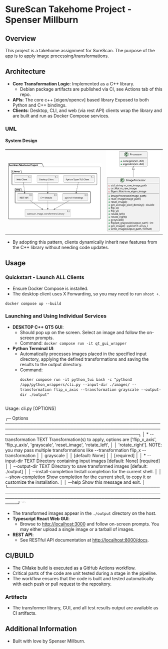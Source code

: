 # SureScan Takehome Project - Spenser Millburn

## Overview
This project is a takehome assignment for SureScan. The purpose of the app is to apply image processing/transformations.

## Architecture
- **Core Transformation Logic**: Implemented as a C++ library.
  - Debian package artifacts are published via CI, see Actions tab of this repo.
- **APIs**: The core c++ [eigen/opencv] based library Exposed to both Python and C++ bindings.
- **Clients**: Desktop, CLI, and web (via rest API) clients wrap the library and are built and run as Docker Compose services.

### UML
#### System Design
<table align="center">
  <tr>
    <td><img src="./docs/assets/Architecture.svg"></td>
    <td><img src="./docs/assets/ImageProcessor.svg"></td>
  </tr>
</table>

- By adopting this pattern, clients dynamically inherit new features from the C++ library without needing code updates.

## Usage

### Quickstart - Launch ALL Clients
- Ensure Docker Compose is installed.
- The desktop client uses X Forwarding, so you may need to run `xhost +`.

```
docker compose up --build
```

### Launching and Using Individual Services
- **DESKTOP C++ QT5 GUI**:
  - Should pop up on the screen. Select an image and follow the on-screen prompts.
  - Command: `docker compose run -it qt_gui_wrapper`
- **Python Terminal UI**:
  - Automatically processes images placed in the specified input directory, applying the defined transformations and saving the results to the output directory.
  - Command:
    ```shell
    docker compose run -it python_tui bash -c "python3 /app/python_wrappers/cli.py --input-dir ./images/ --transformation flip_x_axis --transformation grayscale --output-dir ./output"
    ```
    ```
 Usage: cli.py [OPTIONS]                                                                                                                                   
                                                                                                                                                           
╭─ Options ───────────────────────────────────────────────────────────────────────────────────────────────────────────────────────────────────────────────╮
│ *  --transformation            TEXT  Transformation(s) to apply, options are ['flip_x_axis', 'flip_y_axis', 'grayscale', 'reset_image', 'rotate_left',  │
│                                      'rotate_right']. NOTE: you may pass multiple transformations like --transformation flip_x --transformation         │
│                                      grayscale                                                                                                          │
│                                      [default: None]                                                                                                    │
│                                      [required]                                                                                                         │
│ *  --input-dir                 TEXT  Directory containing input images [default: None] [required]                                                       │
│    --output-dir                TEXT  Directory to save transformed images [default: ./output]                                                           │
│    --install-completion              Install completion for the current shell.                                                                          │
│    --show-completion                 Show completion for the current shell, to copy it or customize the installation.                                   │
│    --help                            Show this message and exit.                                                                                        │
╰─────────────────────────────────────────────────────────────────────────────────────────────────────────────────────────────────────────────────────────╯
    ```

  - The transformed images appear in the `./output` directory on the host.
- **Typescript React Web GUI**:
  - Browse to [http://localhost:3000](http://localhost:3000) and follow on-screen prompts. You may either upload a single image or a tarball of images.
- **REST API**:
  - See RESTful API documentation at [http://localhost:8000/docs](http://localhost:8000/docs).

## CI/BUILD
- The CMake build is executed as a GitHub Actions workflow.
- Critical parts of the code are unit tested during a stage in the pipeline.
- The workflow ensures that the code is built and tested automatically with each push or pull request to the repository.

### Artifacts
- The transformer library, GUI, and all test results output are available as CI artifacts.

## Additional Information
- Built with love by Spenser Millburn.

